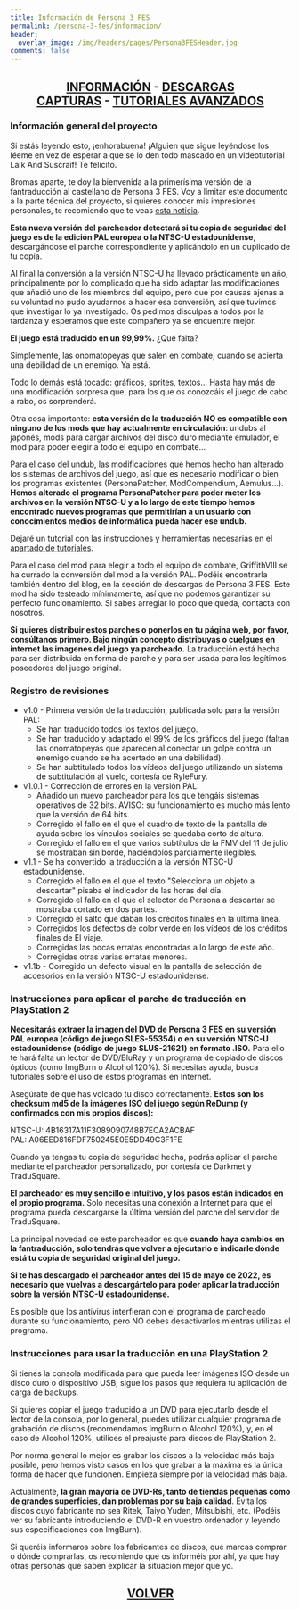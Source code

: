 ```yaml
---
title: Información de Persona 3 FES
permalink: /persona-3-fes/informacion/
header:
  overlay_image: /img/headers/pages/Persona3FESHeader.jpg
comments: false
---
```

<h2 style="text-align: center;"><strong><a href="/persona-3-fes/informacion/">INFORMACIÓN</a> - <a href="/persona-3-fes/descargar/">DESCARGAS</a><br>  
<a href="/persona-3-fes/capturas/">CAPTURAS</a> - <a href="/persona-3-fes/tutoriales/">TUTORIALES AVANZADOS</a><br></strong></h2>

### Información general del proyecto

Si estás leyendo esto, ¡enhorabuena! ¡Alguien que sigue leyéndose los léeme 
en vez de esperar a que se lo den todo mascado en un videotutorial Laik And 
Suscraif! Te felicito.

Bromas aparte, te doy la bienvenida a la primerísima versión de la 
fantraducción al castellano de Persona 3 FES. Voy a limitar este documento a 
la parte técnica del proyecto, si quieres conocer mis impresiones 
personales, te recomiendo que te veas [esta noticia](https://tiovictor.romhackhispano.org/2021/05/30/traduccion-persona-3-fes-ya-esta-disponible).

**Esta nueva versión del parcheador detectará si tu copia de seguridad del 
juego es de la edición PAL europea o la NTSC-U estadounidense**, descargándose 
el parche correspondiente y aplicándolo en un duplicado de tu copia.

Al final la conversión a la versión NTSC-U ha llevado prácticamente un año, 
principalmente por lo complicado que ha sido adaptar las modificaciones que 
añadió uno de los miembros del equipo, pero que por causas ajenas a su 
voluntad no pudo ayudarnos a hacer esa conversión, así que tuvimos que 
investigar lo ya investigado. Os pedimos disculpas a todos por la tardanza y 
esperamos que este compañero ya se encuentre mejor.

**El juego está traducido en un 99,99%.** ¿Qué falta?

Simplemente, las onomatopeyas que salen en combate, cuando se acierta una 
debilidad de un enemigo. Ya está.

Todo lo demás está tocado: gráficos, sprites, textos... Hasta hay más de una 
modificación sorpresa que, para los que os conozcáis el juego de cabo a 
rabo, os sorprenderá.

Otra cosa importante: **esta versión de la traducción NO es compatible con 
ninguno de los mods que hay actualmente en circulación**: undubs al japonés, 
mods para cargar archivos del disco duro mediante emulador, el mod para 
poder elegir a todo el equipo en combate...

Para el caso del undub, las modificaciones que hemos hecho han alterado los 
sistemas de archivos del juego, así que es necesario modificar o bien los 
programas existentes (PersonaPatcher, ModCompendium, Aemulus...). **Hemos 
alterado el programa PersonaPatcher para poder meter los archivos en la 
versión NTSC-U y a lo largo de este tiempo hemos encontrado nuevos programas 
que permitirían a un usuario con conocimientos medios de informática pueda 
hacer ese undub.**

Dejaré un tutorial con las instrucciones y herramientas necesarias en el 
[apartado de tutoriales](https://tiovictor.romhackhispano.org/persona-3-fes/tutoriales/).

Para el caso del mod para elegir a todo el equipo de combate, GriffithVIII 
se ha currado la conversión del mod a la versión PAL. Podéis encontrarla 
también dentro del blog, en la sección de descargas de Persona 3 FES. Este 
mod ha sido testeado mínimamente, así que no podemos garantizar su perfecto 
funcionamiento. Si sabes arreglar lo poco que queda, contacta con nosotros.

**Si quieres distribuir estos parches o ponerlos en tu página web, por favor, 
consúltanos primero. Bajo ningún concepto distribuyas o cuelgues en internet 
las imagenes del juego ya parcheado.** La traducción está hecha para ser 
distribuida en forma de parche y para ser usada para los legítimos 
poseedores del juego original.

### Registro de revisiones

* v1.0 - Primera versión de la traducción, publicada solo para la versión PAL:
  - Se han traducido todos los textos del juego.
  - Se han traducido y adaptado el 99% de los gráficos del juego (faltan las onomatopeyas que aparecen al conectar un golpe contra un enemigo cuando se ha acertado en una debilidad).
  - Se han subtitulado todos los vídeos del juego utilizando un sistema de subtitulación al vuelo, cortesía de RyleFury.
* v1.0.1 - Corrección de errores en la versión PAL:
  - Añadido un nuevo parcheador para los que tengáis sistemas operativos de 32 bits. AVISO: su funcionamiento es mucho más lento que la versión de 64 bits.
  - Corregido el fallo en el que el cuadro de texto de la pantalla de ayuda sobre los vínculos sociales se quedaba corto de altura.
  - Corregido el fallo en el que varios subtítulos de la FMV del 11 de julio se mostraban sin borde, haciéndolos parcialmente ilegibles.
* v1.1 - Se ha convertido la traducción a la versión NTSC-U estadounidense.
  - Corregido el fallo en el que el texto "Selecciona un objeto a descartar" pisaba el indicador de las horas del día.
  - Corregido el fallo en el que el selector de Persona a descartar se mostraba cortado en dos partes.
  - Corregido el salto que daban los créditos finales en la última línea.
  - Corregidos los defectos de color verde en los vídeos de los créditos finales de El viaje.
  - Corregidas las pocas erratas encontradas a lo largo de este año.
  - Corregidas otras varias erratas menores.
* v1.1b - Corregido un defecto visual en la pantalla de selección de accesorios en la versión NTSC-U estadounidense.

### Instrucciones para aplicar el parche de traducción en PlayStation 2

**Necesitarás extraer la imagen del DVD de Persona 3 FES en su versión PAL 
europea (código de juego SLES-55354) o en su versión NTSC-U estadounidense 
(código de juego SLUS-21621) en formato .ISO.** Para ello te hará falta un 
lector de DVD/BluRay y un programa de copiado de discos ópticos (como 
ImgBurn o Alcohol 120%). Si necesitas ayuda, busca tutoriales sobre el uso 
de estos programas en Internet.

Asegúrate de que has volcado tu disco correctamente. **Estos son los checksum 
md5 de la imágenes ISO del juego según ReDump (y confirmados con mis propios 
discos):**

NTSC-U: 4B16317A11F3089090748B7ECA2ACBAF  
PAL: A06EED816FDF750245E0E5DD49C3F1FE

Cuando ya tengas tu copia de seguridad hecha, podrás aplicar el parche 
mediante el parcheador personalizado, por cortesía de Darkmet y TraduSquare.

**El parcheador es muy sencillo e intuitivo, y los pasos están indicados en el 
propio programa.** Solo necesitas una conexión a Internet para que el programa 
pueda descargarse la última versión del parche del servidor de TraduSquare.

La principal novedad de este parcheador es que **cuando haya cambios en la 
fantraducción, solo tendrás que volver a ejecutarlo e indicarle dónde está 
tu copia de seguridad original del juego.**

**Si te has descargado el parcheador antes del 15 de mayo de 2022, es 
necesario que vuelvas a descargártelo para poder aplicar la traducción sobre 
la versión NTSC-U estadounidense.**

Es posible que los antivirus interfieran con el programa de parcheado 
durante su funcionamiento, pero NO debes desactivarlos mientras utilizas el 
programa.

### Instrucciones para usar la traducción en una PlayStation 2

Si tienes la consola modificada para que pueda leer imágenes ISO desde un 
disco duro o dispositivo USB, sigue los pasos que requiera tu aplicación 
de carga de backups.

Si quieres copiar el juego traducido a un DVD para ejecutarlo desde el 
lector de la consola, por lo general, puedes utilizar cualquier programa de 
grabación de discos (recomendamos ImgBurn o Alcohol 120%), y, en el caso de 
Alcohol 120%, utilices el preajuste para discos de PlayStation 2.

Por norma general lo mejor es grabar los discos a la velocidad más baja 
posible, pero hemos visto casos en los que grabar a la máxima es la única 
forma de hacer que funcionen. Empieza siempre por la velocidad más baja.

Actualmente, **la gran mayoría de DVD-Rs, tanto de tiendas pequeñas como de 
grandes superficies, dan problemas por su baja calidad**. Evita los discos 
cuyo fabricante no sea Ritek, Taiyo Yuden, Mitsubishi, etc. (Podéis ver su 
fabricante introduciendo el DVD-R en vuestro ordenador y leyendo sus 
especificaciones con ImgBurn).

Si queréis informaros sobre los fabricantes de discos, qué marcas comprar o 
dónde comprarlas, os recomiendo que os informéis por ahí, ya que hay otras 
personas que saben explicar la situación mejor que yo.

<h2 style="text-align: center;"><a href="/persona-3-fes/"><strong>VOLVER</strong></a></h2>


